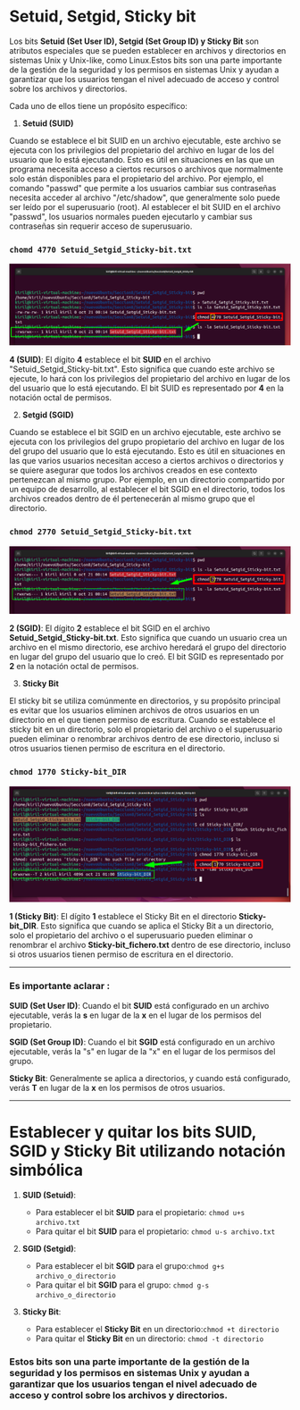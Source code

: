 # Setuid, Setgid, Sticky bit

Los bits **Setuid (Set User ID), Setgid (Set Group ID) y Sticky Bit** son atributos especiales que se pueden establecer en archivos y directorios en sistemas Unix y Unix-like, como Linux.Estos bits son una parte importante de la gestión de la seguridad y los permisos en sistemas Unix y ayudan a garantizar que los usuarios tengan el nivel adecuado de acceso y control sobre los archivos y directorios.

Cada uno de ellos tiene un propósito específico:

1. **Setuid (SUID)**

Cuando se establece el bit SUID en un archivo ejecutable, este archivo se ejecuta con los privilegios del propietario del archivo en lugar de los del usuario que lo está ejecutando. Esto es útil en situaciones en las que un programa necesita acceso a ciertos recursos o archivos que normalmente solo están disponibles para el propietario del archivo. Por ejemplo, el comando "passwd" que permite a los usuarios cambiar sus contraseñas necesita acceder al archivo "/etc/shadow", que generalmente solo puede ser leído por el superusuario (root). Al establecer el bit SUID en el archivo "passwd", los usuarios normales pueden ejecutarlo y cambiar sus contraseñas sin requerir acceso de superusuario.

### `chomd 4770 Setuid_Setgid_Sticky-bit.txt`

![SUID](/img/808-setuid.png)

**4 (SUID)**: El dígito **4** establece el bit **SUID** en el archivo "Setuid_Setgid_Sticky-bit.txt". Esto significa que cuando este archivo se ejecute, lo hará con los privilegios del propietario del archivo en lugar de los del usuario que lo está ejecutando. El bit SUID es representado por **4** en la notación octal de permisos.

2. **Setgid (SGID)**

Cuando se establece el bit SGID en un archivo ejecutable, este archivo se ejecuta con los privilegios del grupo propietario del archivo en lugar de los del grupo del usuario que lo está ejecutando. Esto es útil en situaciones en las que varios usuarios necesitan acceso a ciertos archivos o directorios y se quiere asegurar que todos los archivos creados en ese contexto pertenezcan al mismo grupo. Por ejemplo, en un directorio compartido por un equipo de desarrollo, al establecer el bit SGID en el directorio, todos los archivos creados dentro de él pertenecerán al mismo grupo que el directorio.

### `chmod 2770 Setuid_Setgid_Sticky-bit.txt`

![SGID](/img/807-setgid.png)

**2 (SGID)**: El dígito **2** establece el bit SGID en el archivo **Setuid_Setgid_Sticky-bit.txt**. Esto significa que cuando un usuario crea un archivo en el mismo directorio, ese archivo heredará el grupo del directorio en lugar del grupo del usuario que lo creó. El bit SGID es representado por **2** en la notación octal de permisos.

3.  **Sticky Bit**

El sticky bit se utiliza comúnmente en directorios, y su propósito principal es evitar que los usuarios eliminen archivos de otros usuarios en un directorio en el que tienen permiso de escritura. Cuando se establece el sticky bit en un directorio, solo el propietario del archivo o el superusuario pueden eliminar o renombrar archivos dentro de ese directorio, incluso si otros usuarios tienen permiso de escritura en el directorio.


### `chmod 1770 Sticky-bit_DIR` 

![sticky-byt](/img/808-styki-byt.png)

**1 (Sticky Bit)**: El dígito **1** establece el Sticky Bit en el directorio **Sticky-bit_DIR**. Esto significa que cuando se aplica el Sticky Bit a un directorio, solo el propietario del archivo o el superusuario pueden eliminar o renombrar  el archivo **Sticky-bit_fichero.txt**
dentro de ese directorio, incluso si otros usuarios tienen permiso de escritura en el directorio.

***

### Es importante aclarar :

**SUID (Set User ID)**: Cuando el bit **SUID** está configurado en un archivo ejecutable, verás la **s** en lugar de la **x** en el lugar de los permisos del propietario.

**SGID (Set Group ID)**: Cuando el bit **SGID** está configurado en un archivo ejecutable, verás la "s" en lugar de la "x" en el lugar de los permisos del grupo.

**Sticky Bit**: Generalmente se aplica a directorios, y cuando está configurado, verás **T** en lugar de la **x** en los permisos de otros usuarios.

***

# Establecer y quitar los bits SUID, SGID y Sticky Bit utilizando notación simbólica


1. **SUID (Setuid)**:
    * Para establecer el bit **SUID** para el propietario: `chmod u+s archivo.txt`
    * Para quitar el bit **SUID** para el propietario: `chmod u-s archivo.txt`

2. **SGID (Setgid)**:
    * Para establecer el bit **SGID** para el grupo:`chmod g+s archivo_o_directorio` 
    * Para quitar el bit **SGID** para el grupo: `chmod g-s archivo_o_directorio`

3. **Sticky Bit**:
    * Para establecer el **Sticky Bit** en un directorio:`chmod +t directorio` 
    * Para quitar el **Sticky Bit** en un directorio: `chmod -t directorio`


### Estos bits son una parte importante de la gestión de la seguridad y los permisos en sistemas Unix y ayudan a garantizar que los usuarios tengan el nivel adecuado de acceso y control sobre los archivos y directorios.
